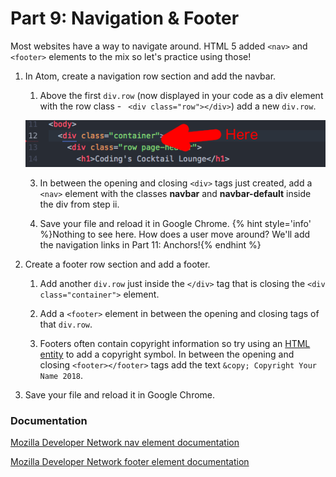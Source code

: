 # Part 9: Navigation & Footer

Most websites have a way to navigate around.  HTML 5 added `<nav>` and `<footer>` elements to the mix so let's practice using those!

1. In Atom, create a navigation row section and add the navbar.
    
    1. Above the first `div.row` (now displayed in your code as a div element with the row class - ` <div class="row"></div>`) add a new `div.row`.
    
    ![](/assets/navInsert.png)
    
    3. In between the opening and closing `<div>` tags just created, add a `<nav>` element with the classes **navbar** and **navbar-default** inside the div from step ii.
    
    4. Save your file and reload it in Google Chrome.
    {% hint style='info' %}Nothing to see here. How does a user move around? We'll add the navigation links in Part 11: Anchors!{% endhint %}
    
2. Create a footer row section and add a footer.  

    1. Add another `div.row` just inside the `</div>` tag that is closing the `<div class="container">` element.
    
    3. Add a `<footer>` element in between the opening and closing tags of that `div.row`.

    4. Footers often contain copyright information so try using an [HTML entity](http://www.w3schools.com/html/html_entities.asp) to add a copyright symbol. In between the opening and closing `<footer></footer>` tags add the text `&copy; Copyright Your Name 2018`.

3. Save your file and reload it in Google Chrome.

### Documentation

[Mozilla Developer Network nav element documentation](https://developer.mozilla.org/en-US/docs/Web/HTML/Element/nav)

[Mozilla Developer Network footer element documentation](https://developer.mozilla.org/en-US/docs/Web/HTML/Element/footer)



